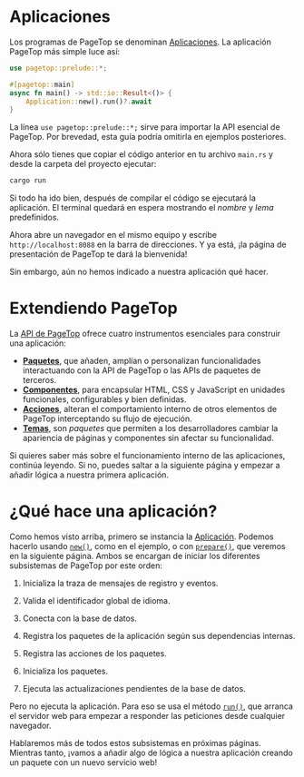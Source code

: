 # Aplicaciones

Los programas de PageTop se denominan [Aplicaciones](https://docs.rs/pagetop/latest/pagetop/app/struct.Application.html). La aplicación PageTop más simple luce así:

```rust
use pagetop::prelude::*;

#[pagetop::main]
async fn main() -> std::io::Result<()> {
    Application::new().run()?.await
}
```

La línea `use pagetop::prelude::*;` sirve para importar la API esencial de PageTop. Por brevedad, esta guía podría omitirla en ejemplos posteriores.

Ahora sólo tienes que copiar el código anterior en tu archivo `main.rs` y desde la carpeta del proyecto ejecutar:

```bash
cargo run
```

Si todo ha ido bien, después de compilar el código se ejecutará la aplicación. El terminal quedará en espera mostrando el *nombre* y *lema* predefinidos.

Ahora abre un navegador en el mismo equipo y escribe `http://localhost:8088` en la barra de direcciones. Y ya está, ¡la página de presentación de PageTop te dará la bienvenida!

Sin embargo, aún no hemos indicado a nuestra aplicación qué hacer.


# Extendiendo PageTop

La [API de PageTop](https://docs.rs/pagetop) ofrece cuatro instrumentos esenciales para construir una aplicación:

  - [**Paquetes**](packages.md), que añaden, amplían o personalizan funcionalidades interactuando con la API de PageTop o las APIs de paquetes de terceros.
  - [**Componentes**](components.md), para encapsular HTML, CSS y JavaScript en unidades funcionales, configurables y bien definidas.
  - [**Acciones**](actions.md), alteran el comportamiento interno de otros elementos de PageTop interceptando su flujo de ejecución.
  - [**Temas**](themes.md), son *paquetes* que permiten a los desarrolladores cambiar la apariencia de páginas y componentes sin afectar su funcionalidad.

Si quieres saber más sobre el funcionamiento interno de las aplicaciones, continúa leyendo. Si no, puedes saltar a la siguiente página y empezar a añadir lógica a nuestra primera aplicación.


# ¿Qué hace una aplicación?

Como hemos visto arriba, primero se instancia la [Aplicación](https://docs.rs/pagetop/latest/pagetop/app/struct.Application.html). Podemos hacerlo usando [`new()`](https://docs.rs/pagetop/latest/pagetop/app/struct.Application.html#method.new), como en el ejemplo, o con [`prepare()`](https://docs.rs/pagetop/latest/pagetop/app/struct.Application.html#method.prepare), que veremos en la siguiente página. Ambos se encargan de iniciar los diferentes subsistemas de PageTop por este orden:

  1. Inicializa la traza de mensajes de registro y eventos.

  2. Valida el identificador global de idioma.

  3. Conecta con la base de datos.

  4. Registra los paquetes de la aplicación según sus dependencias internas.

  5. Registra las acciones de los paquetes.

  6. Inicializa los paquetes.

  7. Ejecuta las actualizaciones pendientes de la base de datos.

Pero no ejecuta la aplicación. Para eso se usa el método [`run()`](https://docs.rs/pagetop/latest/pagetop/app/struct.Application.html#method.run), que arranca el servidor web para empezar a responder las peticiones desde cualquier navegador.

Hablaremos más de todos estos subsistemas en próximas páginas. Mientras tanto, ¡vamos a añadir algo de lógica a nuestra aplicación creando un paquete con un nuevo servicio web!
